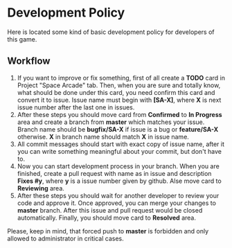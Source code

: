 # Development Policy
Here is located some kind of basic development policy for developers of this game.

## Workflow
1. If you want to improve or fix something, first of all create a **TODO** card in Project "Space Arcade" tab. Then, when you are sure and totally know, what should be done under this card, you need confirm this card and convert it to issue. Issue name must begin with **[SA-X]**, where **X** is next issue number after the last one in issues.
2. After these steps you should move card from **Confirmed** to **In Progress** area and create a branch from **master** which matches your issue. Branch name should be **bugfix/SA-X** if issue is a bug or **feature/SA-X** otherwise. **X** in branch name should match **X** in issue name.
3. All commit messages should start with exact copy of issue name, after it you can write something meaningful about your commit, but don't have to.
4. Now you can start development process in your branch. When you are finished, create a pull request with name as in issue and description **Fixes #y**, where **y** is a issue number given by github. Alse move card to **Reviewing** area.
5. After these steps you should wait for another developer to review your code and approve it. Once approved, you can merge your changes to **master** branch. After this issue and pull request would be closed automatically. Finally, you should move card to **Resolved** area.

Please, keep in mind, that forced push to **master** is forbidden and only allowed to administrator in critical cases.